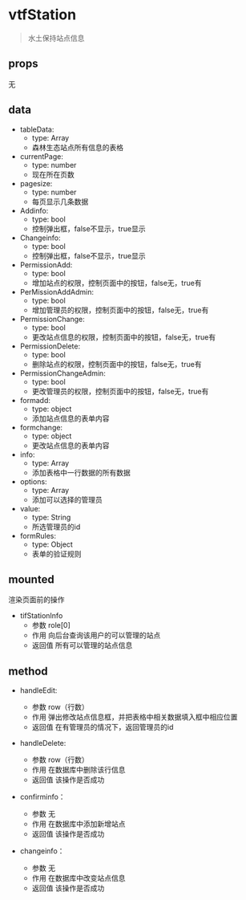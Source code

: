 # vtfStation

> 水土保持站点信息

## props

无

## data

* tableData:
  * type: Array
  * 森林生态站点所有信息的表格
* currentPage:
  * type: number
  * 现在所在页数
* pagesize:
  * type: number
  * 每页显示几条数据
* Addinfo: 
  * type: bool
  * 控制弹出框，false不显示，true显示
* Changeinfo:
  * type: bool
  * 控制弹出框，false不显示，true显示
* PermissionAdd:
  * type: bool
  * 增加站点的权限，控制页面中的按钮，false无，true有
* PerMissionAddAdmin:
  * type: bool
  * 增加管理员的权限，控制页面中的按钮，false无，true有
* PermissionChange:
  * type: bool
  * 更改站点信息的权限，控制页面中的按钮，false无，true有
* PermissionDelete:
  * type: bool
  * 删除站点的权限，控制页面中的按钮，false无，true有
* PermissionChangeAdmin:
  * type: bool
  * 更改管理员的权限，控制页面中的按钮，false无，true有
* formadd:
  * type: object
  * 添加站点信息的表单内容
* formchange:
  * type: object
  * 更改站点信息的表单内容
* info:
  * type: Array
  * 添加表格中一行数据的所有数据
* options:
  * type: Array
  * 添加可以选择的管理员
* value:
  * type: String
  * 所选管理员的id
* formRules:
  * type: Object
  * 表单的验证规则
  
## mounted
渲染页面前的操作
* tifStationInfo
  * 参数 role[0]
  * 作用 向后台查询该用户的可以管理的站点
  * 返回值 所有可以管理的站点信息
## method

* handleEdit:
  * 参数 row（行数）
  * 作用 弹出修改站点信息框，并把表格中相关数据填入框中相应位置
  * 返回值 在有管理员的情况下，返回管理员的id

* handleDelete:
  * 参数 row（行数）
  * 作用 在数据库中删除该行信息
  * 返回值 该操作是否成功
  
* confirminfo：
  * 参数 无
  * 作用 在数据库中添加新增站点
  * 返回值 该操作是否成功 
  
* changeinfo：
  * 参数 无
  * 作用 在数据库中改变站点信息
  * 返回值 该操作是否成功
